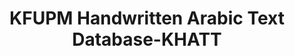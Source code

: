 ---
title: "KFUPM Handwritten Arabic Text Database-KHATT"

categories: ['']

tags: ['KFUPM', 'Handwritten', 'Arabic', 'Text', 'Database', 'KHATT']

arwords: 'قاعدة بيانات خط'

arexps: []

enwords: ['KFUPM Handwritten Arabic Text Database-KHATT']

enexps: []

arlexicons: 'ق'

enlexicons: 'K'

authors: ['Ruqayya Roshdy']

translators: ['']

citations: 'تطبيقات الذكاء الاصطناعي في خدمة اللغة العربية'

sources: 'مركز الملك عبدالله بن عبدالعزيز الدولي لخدمة اللغة العربية'

word: "true"

slug: ""
---